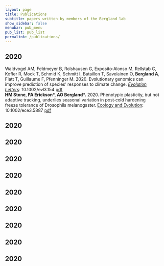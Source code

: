 ```yaml
---
layout: page
title: Publications
subtitle: papers written by members of the Bergland lab
show_sidebar: false
menubar: pub_menu
pub_list: pub_list
permalink: /publications/
---
```

<a id="2020"></a>
## 2020
Waldvogel AM, Feldmeyer B, Rolshausen G, Exposito‐Alonso M, Rellstab C, Kofler R, Mock T, Schmid K, Schmitt I, Bataillon T, Savolainen O, **Bergland A**, Flatt T, Guillaume F, Pfenninger M. 2020. Evolutionary genomics can improve prediction of species’ responses to climate change. <a href="https://onlinelibrary.wiley.com/doi/full/10.1002/evl3.154">_Evolution Letters_</a>: 10.1002/evl3.154 [pdf](http://bergland-lab.org/pdfs/Waldvogel_etal_2020.pdf)
<br>
**HM Stone, PA Erickson\*, AO Bergland\*.** 2020. Phenotypic plasticity, but not adaptive tracking, underlies seasonal variation in post‐cold hardening freeze tolerance of Drosophila melanogaster. [Ecology and Evolution](https://onlinelibrary.wiley.com/doi/full/10.1002/ece3.5887): 10.1002/ece3.5887 [pdf](http://bergland-lab.org/pdfs/Stone_etal_2020.pdf)

<a id="2019"></a>
## 2020

<a id="2018"></a>
## 2020

<a id="2017"></a>
## 2020

<a id="2016"></a>
## 2020

<a id="2015"></a>
## 2020

<a id="2014"></a>
## 2020

<a id="2013"></a>
## 2020

<a id="2012"></a>
## 2020

<a id="2011 & earlier"></a>
## 2020
